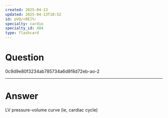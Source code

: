 ```yaml
---
created: 2025-04-13
updated: 2025-04-13T10:52
id: pVQ/<8E]%:
specialty: cardio
specialty_id: 484
type: flashcard
---
```


# Question
0c9d9e80f3234ab785734a6d8f8d72eb-ao-2

---

# Answer
LV pressure-volume curve (ie, cardiac cycle)